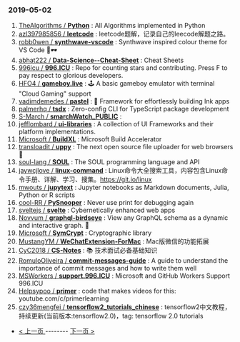 ### 2019-05-02 
1. [TheAlgorithms / **Python**](https://github.com/TheAlgorithms/Python) : All Algorithms implemented in Python
1. [azl397985856 / **leetcode**](https://github.com/azl397985856/leetcode) : leetcode题解，记录自己的leecode解题之路。
1. [robb0wen / **synthwave-vscode**](https://github.com/robb0wen/synthwave-vscode) : Synthwave inspired colour theme for VS Code 🌅🕶
1. [abhat222 / **Data-Science--Cheat-Sheet**](https://github.com/abhat222/Data-Science--Cheat-Sheet) : Cheat Sheets
1. [996icu / **996.ICU**](https://github.com/996icu/996.ICU) : Repo for counting stars and contributing. Press F to pay respect to glorious developers.
1. [HFO4 / **gameboy.live**](https://github.com/HFO4/gameboy.live) : 🕹️ A basic gameboy emulator with terminal "Cloud Gaming" support
1. [vadimdemedes / **pastel**](https://github.com/vadimdemedes/pastel) : 🎨 Framework for effortlessly building Ink apps
1. [palmerhq / **tsdx**](https://github.com/palmerhq/tsdx) : Zero-config CLI for TypeScript package development
1. [S-March / **smarchWatch_PUBLIC**](https://github.com/S-March/smarchWatch_PUBLIC) : 
1. [jefflombard / **ui-libraries**](https://github.com/jefflombard/ui-libraries) : A collection of UI Frameworks and their platform implementations.
1. [Microsoft / **BuildXL**](https://github.com/Microsoft/BuildXL) : Microsoft Build Accelerator
1. [transloadit / **uppy**](https://github.com/transloadit/uppy) : The next open source file uploader for web browsers 🐶
1. [soul-lang / **SOUL**](https://github.com/soul-lang/SOUL) : The SOUL programming language and API
1. [jaywcjlove / **linux-command**](https://github.com/jaywcjlove/linux-command) : Linux命令大全搜索工具，内容包含Linux命令手册、详解、学习、搜集。https://git.io/linux
1. [mwouts / **jupytext**](https://github.com/mwouts/jupytext) : Jupyter notebooks as Markdown documents, Julia, Python or R scripts
1. [cool-RR / **PySnooper**](https://github.com/cool-RR/PySnooper) : Never use print for debugging again
1. [sveltejs / **svelte**](https://github.com/sveltejs/svelte) : Cybernetically enhanced web apps
1. [Novvum / **graphql-birdseye**](https://github.com/Novvum/graphql-birdseye) : View any GraphQL schema as a dynamic and interactive graph. 🦅
1. [Microsoft / **SymCrypt**](https://github.com/Microsoft/SymCrypt) : Cryptographic library
1. [MustangYM / **WeChatExtension-ForMac**](https://github.com/MustangYM/WeChatExtension-ForMac) : Mac版微信的功能拓展
1. [CyC2018 / **CS-Notes**](https://github.com/CyC2018/CS-Notes) : 📚 技术面试必备基础知识
1. [RomuloOliveira / **commit-messages-guide**](https://github.com/RomuloOliveira/commit-messages-guide) : A guide to understand the importance of commit messages and how to write them well
1. [MSWorkers / **support.996.ICU**](https://github.com/MSWorkers/support.996.ICU) : Microsoft and GitHub Workers Support 996.ICU
1. [Helpsypoo / **primer**](https://github.com/Helpsypoo/primer) : code that makes videos for this: youtube.com/c/primerlearning
1. [czy36mengfei / **tensorflow2_tutorials_chinese**](https://github.com/czy36mengfei/tensorflow2_tutorials_chinese) : tensorflow2中文教程，持续更新(当前版本:tensorflow2.0)，tag: tensorflow 2.0 tutorials 

- [ < 上一页 ](https://github.com/able8/github-trending-daily-record/blob/master/2019-05-01.md) -------- [ 下一页 > ](https://github.com/able8/github-trending-daily-record/blob/master/2019-05-03.md)